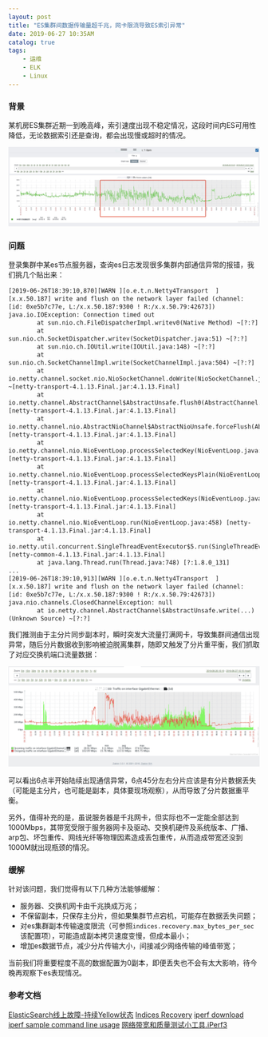 ```yaml
---
layout: post
title: "ES集群间数据传输量超千兆，网卡限流导致ES索引异常"
date: 2019-06-27 10:35AM
catalog: true
tags:
    - 运维
    - ELK
    - Linux
---
```


### 背景

某机房ES集群近期一到晚高峰，索引速度出现不稳定情况，这段时间内ES可用性降低，无论数据索引还是查询，都会出现慢或超时的情况。

![img](/img/in-post/post-190627-es-recovery-limit/WechatIMG3006.png)

### 问题

登录集群中某es节点服务器，查询es日志发现很多集群内部通信异常的报错，我们挑几个贴出来：

```
[2019-06-26T18:39:10,870][WARN ][o.e.t.n.Netty4Transport  ] [x.x.50.187] write and flush on the network layer failed (channel: [id: 0xe5b7c77e, L:/x.x.50.187:9300 ! R:/x.x.50.79:42673])
java.io.IOException: Connection timed out
        at sun.nio.ch.FileDispatcherImpl.writev0(Native Method) ~[?:?]
        at sun.nio.ch.SocketDispatcher.writev(SocketDispatcher.java:51) ~[?:?]
        at sun.nio.ch.IOUtil.write(IOUtil.java:148) ~[?:?]
        at sun.nio.ch.SocketChannelImpl.write(SocketChannelImpl.java:504) ~[?:?]
        at io.netty.channel.socket.nio.NioSocketChannel.doWrite(NioSocketChannel.java:432) ~[netty-transport-4.1.13.Final.jar:4.1.13.Final]
        at io.netty.channel.AbstractChannel$AbstractUnsafe.flush0(AbstractChannel.java:856) [netty-transport-4.1.13.Final.jar:4.1.13.Final]
        at io.netty.channel.nio.AbstractNioChannel$AbstractNioUnsafe.forceFlush(AbstractNioChannel.java:368) [netty-transport-4.1.13.Final.jar:4.1.13.Final]
        at io.netty.channel.nio.NioEventLoop.processSelectedKey(NioEventLoop.java:638) [netty-transport-4.1.13.Final.jar:4.1.13.Final]
        at io.netty.channel.nio.NioEventLoop.processSelectedKeysPlain(NioEventLoop.java:544) [netty-transport-4.1.13.Final.jar:4.1.13.Final]
        at io.netty.channel.nio.NioEventLoop.processSelectedKeys(NioEventLoop.java:498) [netty-transport-4.1.13.Final.jar:4.1.13.Final]
        at io.netty.channel.nio.NioEventLoop.run(NioEventLoop.java:458) [netty-transport-4.1.13.Final.jar:4.1.13.Final]
        at io.netty.util.concurrent.SingleThreadEventExecutor$5.run(SingleThreadEventExecutor.java:858) [netty-common-4.1.13.Final.jar:4.1.13.Final]
        at java.lang.Thread.run(Thread.java:748) [?:1.8.0_131]
...
[2019-06-26T18:39:10,913][WARN ][o.e.t.n.Netty4Transport  ] [x.x.50.187] write and flush on the network layer failed (channel: [id: 0xe5b7c77e, L:/x.x.50.187:9300 ! R:/x.x.50.79:42673])
java.nio.channels.ClosedChannelException: null
        at io.netty.channel.AbstractChannel$AbstractUnsafe.write(...)(Unknown Source) ~[?:?]
```

我们推测由于主分片同步副本时，瞬时突发大流量打满网卡，导致集群间通信出现异常，随后分片数据收到影响被迫脱离集群，随即又触发了分片重平衡，我们抓取了对应交换机端口流量数据：

![img](/img/in-post/post-190627-es-recovery-limit/WechatIMG3007.png)

可以看出6点半开始陆续出现通信异常，6点45分左右分片应该是有分片数据丢失（可能是主分片，也可能是副本，具体要现场观察），从而导致了分片数据重平衡。

另外，值得补充的是，虽说服务器是千兆网卡，但实际也不一定能全部达到1000Mbps，其带宽受限于服务器网卡及驱动、交换机硬件及系统版本、广播、arp包、坏包重传、网线光纤等物理因素造成丢包重传，从而造成带宽还没到1000M就出现瓶颈的情况。

### 缓解

针对该问题，我们觉得有以下几种方法能够缓解：

- 服务器、交换机网卡由千兆换成万兆；
- 不保留副本，只保存主分片，但如果集群节点宕机，可能存在数据丢失问题；
- 对es集群副本传输速度限流（可参照`indices.recovery.max_bytes_per_sec`该配置项），可能造成副本拷贝速度变慢，但成本最小；
- 增加es数据节点，减少分片传输大小，间接减少网络传输的峰值带宽；

当前我们将重要程度不高的数据配置为0副本，即便丢失也不会有太大影响，待今晚再观察下es表现情况。

### 参考文档

[ElasticSearch线上故障-持续Yellow状态](https://www.shenyanchao.cn/blog/2018/12/13/elasticsearch-yellow-exception/)
[Indices Recovery](https://www.elastic.co/guide/en/elasticsearch/reference/current/recovery.html#_peer_recovery_settings)
[iperf download](https://code.google.com/archive/p/iperf/downloads)
[iperf sample command line usage](https://fasterdata.es.net/performance-testing/network-troubleshooting-tools/iperf/)
[网络带宽和质量测试小工具.iPerf3](https://www.jianshu.com/p/074c8c51d3d9)